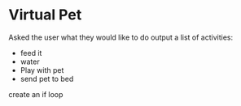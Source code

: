 # Virtual Pet

Asked the user what they would like to do
output a list of activities:
- feed it         
- water           
- Play with pet  
- send pet to bed 


create an if loop




